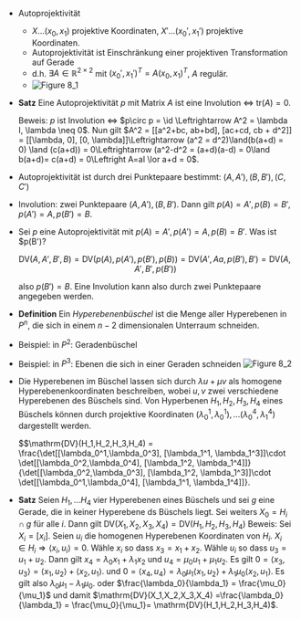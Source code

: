 - Autoprojektivität
  - $X \dots (x_0,x_1)$ projektive Koordinaten, $X'\dots (x_0', x_1')$ projektive Koordinaten.
  - Autoprojektivität ist Einschränkung einer projektiven Transformation auf Gerade
  - d.h. $\exists A\in \mathbb R^{2\times 2}$ mit $(x_0',x_1')^T = A(x_0,x_1)^T$, $A$ regulär.
  - ![Figure 8_1](8_1)
- **Satz** Eine Autoprojektivität $p$ mit Matrix $A$ ist eine Involution $\Leftrightarrow$ $\mathrm{tr}(A) = 0$.

  Beweis: $p$ ist Involution $\Leftrightarrow$ $p\circ p = \id \Leftrightarrow A^2 = \lambda I, \lambda \neq 0$. Nun gilt $A^2 = [[a^2+bc, ab+bd], [ac+cd, cb + d^2]] = [[\lambda, 0], [0, \lambda]]\Leftrightarrow (a^2 = d^2)\land(b(a+d) = 0) \land (c(a+d)) = 0\Leftrightarrow (a^2-d^2 = (a+d)(a-d) = 0\land b(a+d)= c(a+d) = 0\Leftright A=aI \lor a+d = 0$. 
- Autoprojektivität ist durch drei Punktepaare bestimmt: $(A,A'), (B,B'), (C,C')$
- Involution: zwei Punktepaare $(A,A'), (B,B')$. Dann gilt $p(A)= A', p(B) = B', p(A')= A, p(B') = B$. 
- Sei $p$ eine Autoprojektivität mit $p(A) = A', p(A') = A, p(B) = B'$. Was ist $p(B')? 

  $$\mathrm{DV}(A,A', B',B) = \mathrm{DV}(p(A), p(A'), p(B'), p(B)) = \mathrm{DV}(A',Aa, p(B'),B') = \mathrm{DV}(A, A', B', p(B'))$$
  
  also $p(B') = B$. Eine Involution kann also durch zwei Punktepaare angegeben werden. 
- **Definition** Ein _Hyperebenenbüschel_ ist die Menge aller Hyperebenen in $P^n$, die sich in einem $n-2$ dimensionalen Unterraum schneiden.
- Beispiel: in $P^2$: Geradenbüschel
- Beispiel: in $P^3$: Ebenen die sich in einer Geraden schneiden ![Figure 8_2](8_2)
- Die Hyperebenen im Büschel lassen sich durch $\lambda u + \mu v$ als homogene Hyperebenenkoordinaten beschreiben, wobei $u,v$ zwei verschiedene Hyperebenen des Büschels sind. Von Hyperbenen $H_1, H_2, H_3, H_4$ eines Büschels können durch projektive Koordinaten $(\lambda^1_0, \lambda_0^1), \dots (\lambda_0^4, \lambda_1^4)$ dargestellt werden.

  $$\mathrm{DV}(H_1,H_2,H_3,H_4) = \frac{\det[[\lambda_0^1,\lambda_0^3], [\lambda_1^1, \lambda_1^3]]\cdot \det[[\lambda_0^2,\lambda_0^4], [\lambda_1^2, \lambda_1^4]]}{\det[[\lambda_0^2,\lambda_0^3], [\lambda_1^2, \lambda_1^3]]\cdot \det[[\lambda_0^1,\lambda_0^4], [\lambda_1^1, \lambda_1^4]]}.
- **Satz** Seien $H_1,\dots H_4$ vier Hyperebenen eines Büschels und sei $g$ eine Gerade, die in keiner Hyperebene ds Büschels liegt. Sei weiters $X_0 = H_i\cap g$ für alle $i$. Dann gilt $\mathrm{DV}(X_1,X_2,X_3,X_4) = \mathrm{DV}(H_1,H_2,H_3,H_4)$
  Beweis: Sei $X_i = [x_i]$. Seien $u_i$ die homogenen Hyperebenen Koordinaten von $H_i$. $X_i\in H_i\Rightarrow \langle x_i,u_i\rangle = 0$. Wähle $x_i$ so dass $x_3 = x_1+x_2$. Wähle $u_i$ so dass $u_3 = u_1+u_2$. Dann gilt $x_4 = \lambda_0x_1 + \lambda_1x_2$ und $u_4 = \mu_0u_1+\mu_1u_2$. Es gilt $0 = \langle x_3,u_3\rangle = \langle x_1,u_2\rangle + \langle x_2, u_1\rangle$. und $0 = \langle x_4, u_4\rangle = \lambda_0\mu_1\langle x_1, u_2\rangle + \lambda_1\mu_0\langle x_2, u_1\rangle$. Es gilt also $\lambda_0\mu_1- \lambda_1\mu_0$. oder $\frac{\lambda_0}{\lambda_1} = \frac{\mu_0}{\mu_1}$ und damit  $\mathrm{DV}(X_1,X_2,X_3,X_4) =\frac{\lambda_0}{\lambda_1} = \frac{\mu_0}{\mu_1}=  \mathrm{DV}(H_1,H_2,H_3,H_4)$.